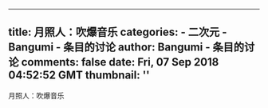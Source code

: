 
---
title: 月照人：吹爆音乐
categories: 
    - 二次元
    - Bangumi - 条目的讨论
author: Bangumi - 条目的讨论
comments: false
date: Fri, 07 Sep 2018 04:52:52 GMT
thumbnail: ''
---

<div>   
月照人：吹爆音乐  
</div>
            
